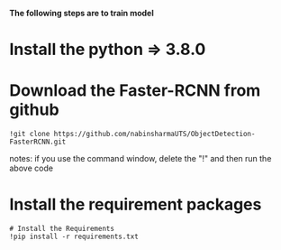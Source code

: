 **The following steps are to train model** 
# Install the python => 3.8.0
# Download the Faster-RCNN from github  
    !git clone https://github.com/nabinsharmaUTS/ObjectDetection-FasterRCNN.git
notes: if you use the command window, delete the "!" and then run the above code  

# Install the requirement packages
    # Install the Requirements
    !pip install -r requirements.txt








